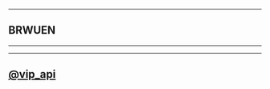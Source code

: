 --------------------------------------
## BRWUEN
--------------------------------------
--------------------------------------

## [@vip_api](https://telegram.me/vip_api)
